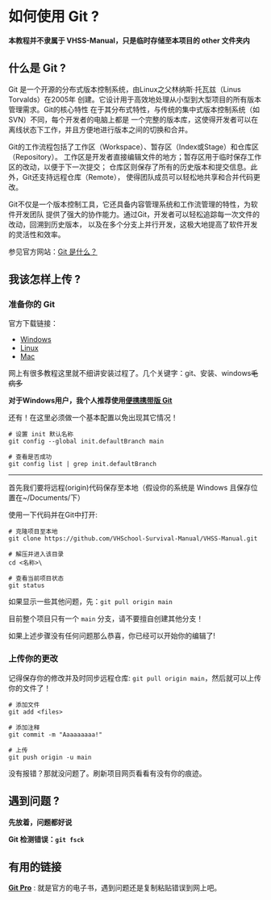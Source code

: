 # **如何使用 Git ?**

**本教程并不隶属于 VHSS-Manual，只是临时存储至本项目的 other 文件夹内**

## **什么是 Git ?**

Git 是一个开源的分布式版本控制系统，由Linux之父林纳斯·托瓦兹（Linus Torvalds）在2005年
创建。它设计用于高效地处理从小型到大型项目的所有版本管理需求。Git的核心特性
在于其分布式特性，与传统的集中式版本控制系统（如SVN）不同，每个开发者的电脑上都是
一个完整的版本库，这使得开发者可以在离线状态下工作，并且方便地进行版本之间的切换和合并。

Git的工作流程包括了工作区（Workspace）、暂存区（Index或Stage）和仓库区（Repository）。
工作区是开发者直接编辑文件的地方；暂存区用于临时保存工作区的改动，以便于下一次提交；
仓库区则保存了所有的历史版本和提交信息。此外，Git还支持远程仓库（Remote），
使得团队成员可以轻松地共享和合并代码更改。

Git不仅是一个版本控制工具，它还具备内容管理系统和工作流管理的特性，为软件开发团队
提供了强大的协作能力。通过Git，开发者可以轻松追踪每一次文件的改动，回溯到历史版本，
以及在多个分支上并行开发，这极大地提高了软件开发的灵活性和效率。

参见官方网站：[Git 是什么？](https://git-scm.com/book/zh/v2/%e8%b5%b7%e6%ad%a5-Git-%e6%98%af%e4%bb%80%e4%b9%88%ef%bc%9f)

## **我该怎样上传 ?**

### **准备你的 Git**

官方下载链接：

- [Windows](https://git-scm.com/download/win)
- [Linux](https://git-scm.com/download/linux)
- [Mac](https://git-scm.com/download/mac)

网上有很多教程这里就不细讲安装过程了。几个关键字：git、安装、windows<del>毛病多</del>

**对于Windows用户，我个人推荐使用[便携携带版 Git](https://github.com/git-for-windows/git/releases/download/v2.47.1.windows.2/PortableGit-2.47.1.2-64-bit.7z.exe)**

还有！在这里必须做一个基本配置以免出现其它情况！

```git
# 设置 init 默认名称
git config --global init.defaultBranch main

# 查看是否成功
git config list | grep init.defaultBranch
```

---

首先我们要将远程(origin)代码保存至本地（假设你的系统是 Windows 且保存位置在~/Documents/下）

使用一下代码并在Git中打开:
```git
# 克隆项目至本地
git clone https://github.com/VHSchool-Survival-Manual/VHSS-Manual.git

# 解压并进入该目录
cd <名称>\

# 查看当前项目状态
git status

```

如果显示一些其他问题，先：`git pull origin main`

目前整个项目只有一个 `main` 分支，请不要擅自创建其他分支！

如果上述步骤没有任何问题那么恭喜，你已经可以开始你的编辑了!

### **上传你的更改**

记得保存你的修改并及时同步远程仓库: `git pull origin main`，然后就可以上传你的文件了！

```git
# 添加文件
git add <files>

# 添加注释
git commit -m "Aaaaaaaaa!"

# 上传
git push origin -u main
```

没有报错？那就没问题了。刷新项目网页看看有没有你的痕迹。

## **遇到问题 ?**

**先放着，问题都好说**

**Git 检测错误：`git fsck`**

## **有用的链接**

[**Git Pro**](https://git-scm.com/book/en/v2) : 就是官方的电子书，遇到问题还是复制粘贴错误到网上吧。
